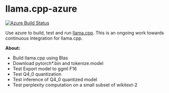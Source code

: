 # llama.cpp-azure

[![Azure Build Status](https://dev.azure.com/tpaviot/llama.cpp-azure/_apis/build/status/tpaviot.llama.cpp-azure?branchName=main)](https://dev.azure.com/tpaviot/llama.cpp-azure/_build?definitionId=13)

Use azure to build, test and run [llama.cpp](https://github.com/ggerganov/llama.cpp). This is an ongoing work towards continuous integration for llama.cpp.

**About:**

- Build llama.cpp using Blas
- Download pytorch*.bin and tokenize.model
- Test Export model to ggml F16
- Test Q4_0 quantization
- Test inference of Q4_0 quantized model
- Test perplexity computation on a small subset of wikitext-2
